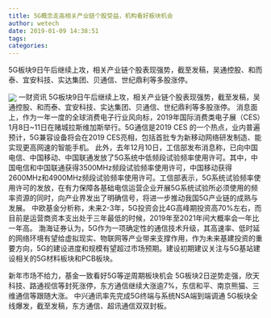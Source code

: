 ```yaml
---
title: 5G概念走高相关产业链个股受益，机构看好板块机会
author: wetech
date: 2019-01-09 14:38:51
tags: 
categories: 
---
```

5G板块9日午后继续上攻，相关产业链个股表现强势，截至发稿，吴通控股、和而泰、宜安科技、实达集团、贝通信、世纪鼎利等多股涨停。
<!-- more -->
<img align="center" border="0" src="https://imgcdn.yicai.com/uppics/images/2019/01/f3752bb405f07cd9177e6fc6e708ab03.jpg" />
一财资讯
5G板块9日午后继续上攻，相关产业链个股表现强势，截至发稿，吴通控股、和而泰、宜安科技、实达集团、贝通信、世纪鼎利等多股涨停。
消息面上，作为一年一度的全球消费电子行业风向标，2019年国际消费类电子展（CES）1月8日~11日在赌城拉斯维加斯举行。5G通信是2019 CES 的一个热点，业内普遍预计，5G兼容设备将会在2019 CES亮相，包括首批专为新移动网络研发制造、能实现更高网速的智能手机。
此外，去年12月10日，工信部发布消息称，已向中国电信、中国移动、中国联通发放了5G系统中低频段试验频率使用许可。其中，中国电信和中国联通获得3500MHz频段试验频率使用许可，中国移动获得2600MHz和4900MHz频段试验频率使用许可。工信部表示，5G系统试验频率使用许可的发放，在有力保障各基础电信运营企业开展5G系统试验所必须使用的频率资源的同时，向产业界发出了明确信号，将进一步推动我国5G产业链的成熟与发展。
中欧基金分析称，未来2-3年，5G投资会比4G高峰期投资高70%左右，而目前是运营商资本支出处于三年最低的时候，2019年至2021年间大概率会一年比一年高。
渤海证券认为，5G作为一项确定性的通信技术升级，其高速率、低时延的网络环境有望给虚拟现实、物联网等产业带来支撑作用，作为未来基建投资的重要方向，5G的建设进度和规模有望超过市场预期。建设初期建议关注与5G基站建设相关的5G材料板块和PCB板块。
 
 
新年市场不给力，基金一致看好5G等逆周期板块机会
5G板块2日逆势走强，欣天科技、路通视信等封死涨停，东方通信继续大涨逾7%，东信和平、南京熊猫、三维通信等跟随大涨。
中兴通讯率先完成5G终端与系统NSA端到端调通
5G板块全线爆发，截至发稿，东方通信、超讯通信双双封板。
